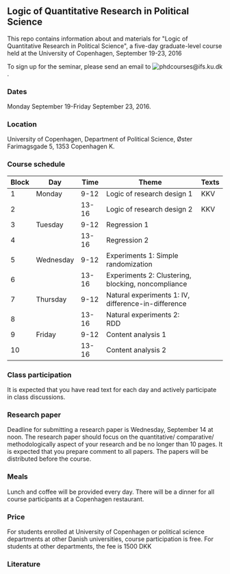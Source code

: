 ## Logic of Quantitative Research in Political Science

This repo contains information about and materials for "Logic of Quantitative Research in Political Science", a five-day graduate-level course held at the University of Copenhagen, September 19-23, 2016

To sign up for the seminar, please send an email to ![phdcourses@ifs.ku.dk](mailto:phdcourses@ifs.ku.dk).

### Dates

Monday September 19-Friday September 23, 2016.

### Location

University of Copenhagen, Department of Political Science, Øster Farimagsgade 5, 1353 Copenhagen K.

### Course schedule

Block | Day   | Time | Theme | Texts
---|---|---|---|---
1 | Monday    | 9-12 | Logic of research design 1 | KKV
2 |           | 13-16| Logic of research design 2 | KKV
3 | Tuesday   | 9-12 | Regression 1 |
4 |           | 13-16| Regression 2 |
5 | Wednesday | 9-12 | Experiments 1: Simple randomization |
6 |           | 13-16| Experiments 2: Clustering, blocking, noncompliance |
7 | Thursday  | 9-12 | Natural experiments 1: IV, difference-in-difference |
8 |           | 13-16| Natural experiments 2: RDD |
9 | Friday    | 9-12 | Content analysis 1 |
10|           | 13-16| Content analysis 2 |

### Class participation

It is expected that you have read text for each day and actively participate in class discussions.

### Research paper

Deadline for submitting a research paper is Wednesday, September 14 at noon. The research paper should focus on the quantitative/ comparative/ methodologically aspect of your research and be no longer than 10 pages. It is expected that you prepare comment to all papers. The papers will be distributed before the course.

### Meals

Lunch and coffee will be provided every day. There will be a dinner for all course participants at a Copenhagen restaurant.

### Price

For students enrolled at University of Copenhagen or political science departments at other Danish universities, course participation is free. For students at other departments, the fee is 1500 DKK

### Literature
